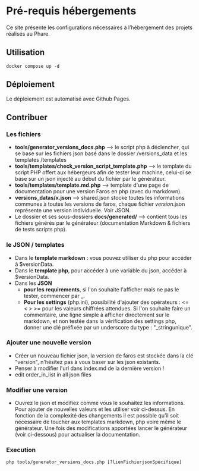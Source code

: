 # Pré-requis hébergements

Ce site présente les configurations nécessaires à l’hébergement des projets réalisés au Phare.

## Utilisation

```shell
docker compose up -d
```

## Déploiement

Le déploiement est automatisé avec Github Pages.

## Contribuer

### Les fichiers

* **tools/generator_versions_docs.php** --> le script php à déclencher, qui se base sur les fichiers json basé dans le dossier /versions_data et les templates /templates
* **tools/templates/check_version_script_template.php** --> le template du script PHP offert aux hébergeurs afin de tester leur machine, celui-ci se base sur un json injecté au début du fichier par le générateur.
* **tools/templates/template.md.php** --> template d'une page de documentation pour une version Faros en php (avec du markdown).
* **versions_datas/x.json** --> shared.json stocke toutes les informations communes à toutes les versions de faros, chaque fichier *version*.json représente une version individuelle. Voir JSON.
* Le dossier et ses sous-dossiers **docs/generated/** --> contient tous les fichiers générés par le générateur (documentation Markdown & fichiers de tests scripts php).

### le JSON / templates

* Dans le **template markdown** : vous pouvez utiliser du php pour accéder à $versionData.
* Dans le **template php**, pour accéder à une variable du json, accéder à $versionData.
* Dans les **JSON**
  * **pour les requirements**, si l'on souhaite l'afficher mais ne pas le tester, commencer par _.
  * **Pour les settings** (php.ini), possibilité d'ajouter des opérateurs : <= < > >= pour les valeurs chiffrées attendues. Si l'on souhaite faire un commentaire, une ligne simple à afficher directement sur le markdown, et non testée dans la vérification des settings php, donner une clé préfixée par un underscore du type : "_stringunique".

### Ajouter une nouvelle version

* Créer un nouveau fichier json, la version de faros est stockée dans la clé "version", n'hésitez pas à vous baser sur les json existants.
* Penser à modifier l'url dans index.md de la dernière version !
* edit order_in_list in all json files

### Modifier une version

* Ouvrez le json et modifiez comme vous le souhaitez les informations. Pour ajouter de nouvelles valeurs et les utiliser voir ci-dessus. En fonction de la complexité des changements il est possible qu'il soit nécessaire de toucher aux templates markdown, php voire même le générateur. Une fois des modifications apportées lancer le générateur (voir ci-dessous) pour actualiser la documentation.

### Execution

```shell
php tools/generator_versions_docs.php [?lienFichierjsonSpécifique]
```
